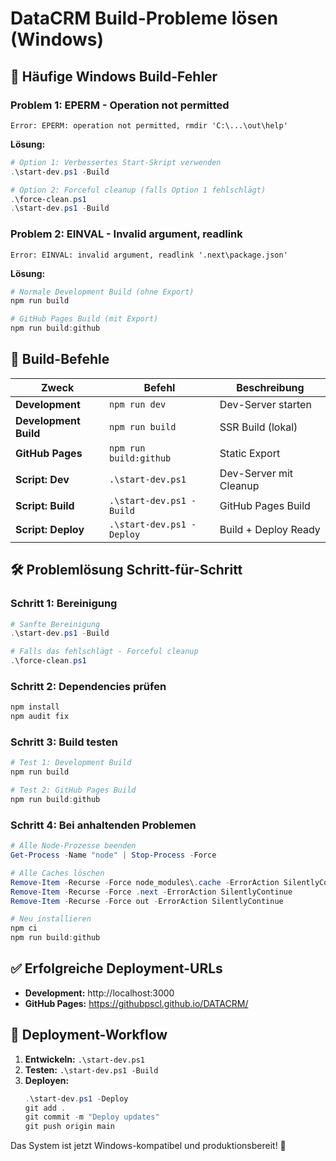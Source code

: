 # DataCRM Build-Probleme lösen (Windows)

## 🚨 **Häufige Windows Build-Fehler**

### **Problem 1: EPERM - Operation not permitted**
```
Error: EPERM: operation not permitted, rmdir 'C:\...\out\help'
```

**Lösung:**
```powershell
# Option 1: Verbessertes Start-Skript verwenden
.\start-dev.ps1 -Build

# Option 2: Forceful cleanup (falls Option 1 fehlschlägt)
.\force-clean.ps1
.\start-dev.ps1 -Build
```

### **Problem 2: EINVAL - Invalid argument, readlink**
```
Error: EINVAL: invalid argument, readlink '.next\package.json'
```

**Lösung:**
```powershell
# Normale Development Build (ohne Export)
npm run build

# GitHub Pages Build (mit Export)
npm run build:github
```

## 🔧 **Build-Befehle**

| Zweck | Befehl | Beschreibung |
|-------|--------|---------------|
| **Development** | `npm run dev` | Dev-Server starten |
| **Development Build** | `npm run build` | SSR Build (lokal) |
| **GitHub Pages** | `npm run build:github` | Static Export |
| **Script: Dev** | `.\start-dev.ps1` | Dev-Server mit Cleanup |
| **Script: Build** | `.\start-dev.ps1 -Build` | GitHub Pages Build |
| **Script: Deploy** | `.\start-dev.ps1 -Deploy` | Build + Deploy Ready |

## 🛠️ **Problemlösung Schritt-für-Schritt**

### **Schritt 1: Bereinigung**
```powershell
# Sanfte Bereinigung
.\start-dev.ps1 -Build

# Falls das fehlschlägt - Forceful cleanup
.\force-clean.ps1
```

### **Schritt 2: Dependencies prüfen**
```powershell
npm install
npm audit fix
```

### **Schritt 3: Build testen**
```powershell
# Test 1: Development Build
npm run build

# Test 2: GitHub Pages Build
npm run build:github
```

### **Schritt 4: Bei anhaltenden Problemen**
```powershell
# Alle Node-Prozesse beenden
Get-Process -Name "node" | Stop-Process -Force

# Alle Caches löschen
Remove-Item -Recurse -Force node_modules\.cache -ErrorAction SilentlyContinue
Remove-Item -Recurse -Force .next -ErrorAction SilentlyContinue
Remove-Item -Recurse -Force out -ErrorAction SilentlyContinue

# Neu installieren
npm ci
npm run build:github
```

## ✅ **Erfolgreiche Deployment-URLs**

- **Development:** http://localhost:3000
- **GitHub Pages:** https://githubpscl.github.io/DATACRM/

## 📝 **Deployment-Workflow**

1. **Entwickeln:** `.\start-dev.ps1`
2. **Testen:** `.\start-dev.ps1 -Build`
3. **Deployen:** 
   ```powershell
   .\start-dev.ps1 -Deploy
   git add .
   git commit -m "Deploy updates"
   git push origin main
   ```

Das System ist jetzt Windows-kompatibel und produktionsbereit! 🚀
